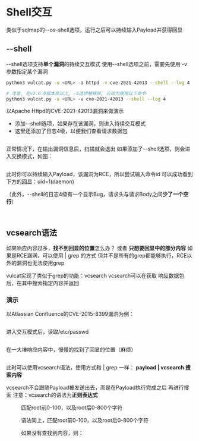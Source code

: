 # Shell交互

类似于sqlmap的--os-shell选项，运行之后可以持续输入Payload并获得回显

## --shell

--shell选项支持**单个漏洞**的持续交互模式
使用--shell选项之前，需要先使用 -v 参数指定某个漏洞

```bash
python3 vulcat.py -u <URL> -a httpd -v cve-2021-42013 --shell --log 4

# 注意, 在v2.0.0版本及以上, -a选项被移除, 应改为使用以下命令
python3 vulcat.py -u <URL> -v cve-2021-42013 --shell --log 4
```

以Apache Httpd的CVE-2021-42013漏洞来做演示
* 添加--shell选项，如果存在该漏洞，则进入持续交互模式
* 这里还添加了日志4级，以便我们查看请求数据包
<figure><img src="https://cdn.staticaly.com/gh/clincat/blog-imgs@main/hub/static/imgs/usage/shell_01.png" alt=""><figcaption></figcaption></figure>

正常情况下，在输出漏洞信息后，扫描就会退出
如果添加了--shell选项，则会进入交换模式，如图：
<figure><img src="https://cdn.staticaly.com/gh/clincat/blog-imgs@main/hub/static/imgs/usage/shell_02.png" alt=""><figcaption></figcaption></figure>

此时你可以持续输入Payload，该漏洞为RCE，所以尝试输入命令id
可以成功看到下方的回显：uid=1(daemon)

（此外，--shell的日志4级有一个显示Bug，请求头与请求Body之间**少了一个空行**）
<figure><img src="https://cdn.staticaly.com/gh/clincat/blog-imgs@main/hub/static/imgs/usage/shell_03.png" alt=""><figcaption></figcaption></figure>

<figure><img src="https://cdn.staticaly.com/gh/clincat/blog-imgs@main/hub/static/imgs/usage/shell_04.png" alt=""><figcaption></figcaption></figure>


## vcsearch语法

如果响应内容过多，**找不到回显的位置**怎么办？
或者 **只想要回显中的部分内容**
如果是RCE漏洞，可以使用 | grep 的方式
但并不是所有的grep都能够执行，RCE以外的漏洞也无法使用grep

vulcat实现了类似于grep的功能：vcsearch
vcsearch可以在获取 响应数据包后，在其中搜索指定内容并返回

### 演示

以Atlassian Confluence的CVE-2015-8399漏洞为例：

<figure><img src="https://cdn.staticaly.com/gh/clincat/blog-imgs@main/hub/static/imgs/usage/vcsearch_01.png" alt=""><figcaption></figcaption></figure>

进入交互模式后，读取/etc/passwd
<figure><img src="https://cdn.staticaly.com/gh/clincat/blog-imgs@main/hub/static/imgs/usage/vcsearch_02.png" alt=""><figcaption></figcaption></figure>

在一大堆响应内容中，慢慢的找到了回显的位置（麻烦）
<figure><img src="https://cdn.staticaly.com/gh/clincat/blog-imgs@main/hub/static/imgs/usage/vcsearch_03.png" alt=""><figcaption></figcaption></figure>

此时可以使用vcsearch语法，使用方式和 | grep 一样： 
**payload | vcsearch 搜索内容**

vcsearch不会跟随Payload被发送出去，而是在Payload执行完成之后 再进行搜索
注意：vcsearch的语法为**正则表达式**

<figure>匹配root前0-100，以及root后0-800个字符<img src="https://cdn.staticaly.com/gh/clincat/blog-imgs@main/hub/static/imgs/usage/vcsearch_04.png" alt=""><figcaption></figcaption></figure>

<figure>语法同上，匹配root前0-100，以及root后0-800个字符<img src="https://cdn.staticaly.com/gh/clincat/blog-imgs@main/hub/static/imgs/usage/vcsearch_05.png" alt=""><figcaption></figcaption></figure>

<figure>如果没有查找到内容，则：<img src="https://cdn.staticaly.com/gh/clincat/blog-imgs@main/hub/static/imgs/usage/vcsearch_06.png" alt=""><figcaption></figcaption></figure>



